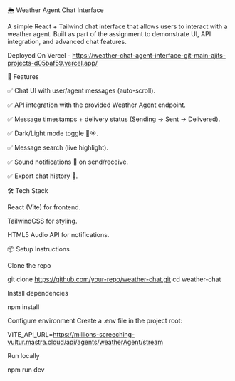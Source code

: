 🌦️ Weather Agent Chat Interface

A simple React + Tailwind chat interface that allows users to interact with a weather agent.
Built as part of the assignment to demonstrate UI, API integration, and advanced chat features.

Deployed On Vercel - https://weather-chat-agent-interface-git-main-ajits-projects-d05baf59.vercel.app/ 

🚀 Features

✅ Chat UI with user/agent messages (auto-scroll).

✅ API integration with the provided Weather Agent endpoint.

✅ Message timestamps + delivery status (Sending → Sent → Delivered).

✅ Dark/Light mode toggle 🌙☀️.

✅ Message search (live highlight).

✅ Sound notifications 🔔 on send/receive.

✅ Export chat history 📄.


🛠️ Tech Stack

React (Vite) for frontend.

TailwindCSS for styling.

HTML5 Audio API for notifications.

📦 Setup Instructions

Clone the repo

git clone https://github.com/your-repo/weather-chat.git
cd weather-chat


Install dependencies

npm install


Configure environment
Create a .env file in the project root:

VITE_API_URL=https://millions-screeching-vultur.mastra.cloud/api/agents/weatherAgent/stream


Run locally

npm run dev


